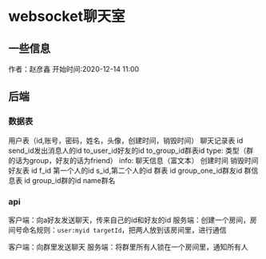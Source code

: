 
# websocket聊天室
## 一些信息
作者：赵彦鑫
开始时间:2020-12-14 11:00
## 后端
### 数据表
用户表（id,账号，密码，姓名，头像，创建时间，销毁时间）
聊天记录表
    id
    send_id发出消息人的id
    to_user_id好友的id
    to_group_id群表id
    type: 类型（群的话为group，好友的话为friend）
    info: 聊天信息（富文本）
    创建时间
    销毁时间
好友表
    id
    f_id 第一个人的id
    s_id,第二个人的id
群表
    id
    group_one_id群友id
群信息表
    id
    group_id群的id
    name群名

    
    
### api

客户端：向a好友发送聊天，传来自己的id和好友的id
服务端：创建一个房间，房间号命名规则：`user:myid targetId`，把两人放到该房间里，进行通信

客户端：向群里发送聊天
服务端：将群里所有人锁在一个房间里，通知所有人


    






